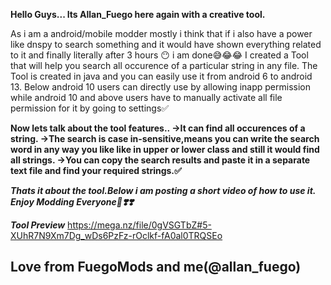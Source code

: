 **Hello Guys...
Its Allan_Fuego here again with a creative tool.**

As i am a android/mobile modder mostly i think that if i also have a power like dnspy to search something and it would have shown everything related to it and finally literally after 3 hours 😶 i am done😅😂😂
I created a Tool that will help you search all occurence of a particular string in any file.
The Tool is created in java and you can easily use it from android 6 to android 13.
Below android 10 users can directly use by allowing inapp permission while android 10 and above users have to manually activate all file permission for it by going to settings✅

**Now lets talk about the tool features..
->It can find all occurences of a string.
->The search is case in-sensitive,means you can write the search word in any way you like like in upper or lower class and still it would find all strings.
->You can copy the search results and paste it in a separate text file and find your required strings.✅**

***Thats it about the tool.Below i am posting a short video of how to use it.
Enjoy Modding Everyone🥰❣️❣️***

*****Tool Preview*****
https://mega.nz/file/0gVSGTbZ#5-XUhR7N9Xm7Dg_wDs6PzFz-rOclkf-fA0al0TRQSEo

Love from FuegoMods and me(@allan_fuego)
-
